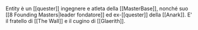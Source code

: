 Entity è un [[quester]] ingegnere e atleta della [[MasterBase]], nonché suo [[8 Founding Masters|leader fondatore]] ed ex-[[quester]] della [[Anark]]. E' il fratello di [[The Wall]] e il cugino di [[Glaerith]].